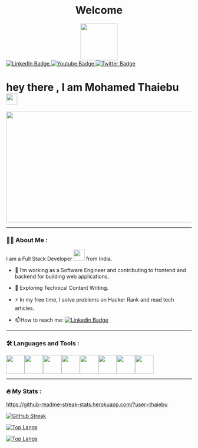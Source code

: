   <h1 align="center">Welcome</h1>  

<div id="header" align="center">
  <img target="_blank" src="https://media.giphy.com/media/M9gbBd9nbDrOTu1Mqx/giphy.gif" width="100"/>
</div>
<div id="badges">
  <a  target="_blank" href="https://www.linkedin.com/in/mohamed-thaiebu-0015a815a/">
    <img target="_blank" src="https://img.shields.io/badge/LinkedIn-blue?style=for-the-badge&logo=linkedin&logoColor=white" alt="LinkedIn Badge"/>
  </a>
  <a  target="_blank" href="https://www.youtube.com/@tamilpracticalpsychology1461/featured">
    <img  target="_blank" src="https://img.shields.io/badge/YouTube-red?style=for-the-badge&logo=youtube&logoColor=white" alt="Youtube Badge"/>
  </a>
  <a  target="_blank" href="https://twitter.com/MThaiebu">
    <img target="_blank"  src="https://img.shields.io/badge/Twitter-blue?style=for-the-badge&logo=twitter&logoColor=white" alt="Twitter Badge"/>
  </a>
</div>

<img target="_blank" src="https://komarev.com/ghpvc/?username=thaiebu&style=flat-square&color=blue" alt=""/>

<h1>
  hey there , I am Mohamed Thaiebu
  <img target="_blank" src="https://media.giphy.com/media/hvRJCLFzcasrR4ia7z/giphy.gif" width="30px"/>
</h1>

<div align="center">
  <img target="_blank" src="https://media.giphy.com/media/dWesBcTLavkZuG35MI/giphy.gif" width="600" height="300"/>
</div>

---

### :man_technologist: About Me :

I am a Full Stack Developer <img src="https://media.giphy.com/media/WUlplcMpOCEmTGBtBW/giphy.gif" width="30"> from India.


- :telescope: I’m working as a Software Engineer and contributing to frontend and backend for building web applications.

- :seedling: Exploring Technical Content Writing.

- :zap: In my free time, I solve problems on Hacker Rank and read tech articles.

- :mailbox:How to reach me: [![Linkedin Badge](https://img.shields.io/badge/-Thaiebu-blue?style=flat&logo=Linkedin&logoColor=white)](https://www.linkedin.com/in/mohamed-thaiebu-0015a815a/)

---

### :hammer_and_wrench: Languages and Tools :

<div>
<!--   <p align="left">
  <a href="https://www.python.org" target="_blank" rel="noreferrer"><img src="/icons8-python-48.png" alt="python" width="40" height="40"/></a>
  <a href="https://developer.mozilla.org/en-US/docs/Web/JavaScript" target="_blank" rel="noreferrer"> <img src="icons8-javascript-48.png" alt="javascript" width="40" height="40"/> </a> 
  <img src="./icons8-react-50.png" width="50" title="react">
  <a href="https://www.djangoproject.com/" target="_blank" rel="noreferrer"> <img src="https://cdn.worldvectorlogo.com/logos/django.svg" alt="django" width="40" height="40"/> </a> 
  <a href="https://flask.palletsprojects.com/" target="_blank" rel="noreferrer"> <img src="https://www.vectorlogo.zone/logos/pocoo_flask/pocoo_flask-icon.svg" alt="flask" width="40" height="40"/> </a>
  <a href="https://www.w3.org/html/" target="_blank" rel="noreferrer"> <img src="icons8-html-48.png" alt="html5" width="40" height="40"/> </a>
  <a href="https://www.w3schools.com/css/" target="_blank" rel="noreferrer"> <img src="icons8-css3-48.png" alt="css3" width="40" height="40"/> </a>
  <a href="https://nodejs.org" target="_blank" rel="noreferrer"> <img src="icons8-node-js-48.png" alt="nodejs" width="40" height="40"/> </a>
  <a href="https://expressjs.com" target="_blank" rel="noreferrer"> <img src="icons8-express-js-16.png" alt="express" width="40" height="40"/> </a> 
  <a href="https://www.mysql.com/" target="_blank" rel="noreferrer"> <img src="icons8-my-sql-48.png" alt="mysql" width="40" height="40"/> </a>  <a href="https://www.postgresql.org" target="_blank" rel="noreferrer"> <img src="icons8-postgresql-48.png" alt="postgresql" width="40" height="40"/> </a>    <a href="https://www.sqlite.org/" target="_blank" rel="noreferrer"> <img src="icons8-database-50.png" alt="sqlite" width="40" height="40"/> </a> 
  <a href="https://www.linux.org/" target="_blank" rel="noreferrer"> <img src="icons8-linux-48.png" alt="linux" width="40" height="40"/> </a>
  <a href="https://aws.amazon.com" target="_blank" rel="noreferrer"> <img src="icons8-amazon-web-services-48.png" alt="aws" width="40" height="40"/> </a> 
  <a href="https://git-scm.com/" target="_blank" rel="noreferrer"> <img src="https://www.vectorlogo.zone/logos/git-scm/git-scm-icon.svg" alt="git" width="40" height="40"/> </a> 
  <a href="https://www.docker.com/" target="_blank" rel="noreferrer"> <img src="icons8-docker-48.png" alt="docker" width="40" height="40"/> </a> 
  <a href="https://www.nginx.com" target="_blank" rel="noreferrer"> <img src="icons8-nginx-48.png" alt="nginx" width="40" height="40"/> </a> 
</p> -->
  <img height=50 src="https://cdn.jsdelivr.net/gh/devicons/devicon/icons/python/python-original.svg"/><img height=50 src="https://cdn.jsdelivr.net/gh/devicons/devicon/icons/java/java-original.svg"/><img height=50 src="https://cdn.jsdelivr.net/gh/devicons/devicon/icons/html5/html5-original.svg" /><img height=50 src="https://cdn.jsdelivr.net/gh/devicons/devicon/icons/css3/css3-original.svg" /><img height=50 src="https://cdn.jsdelivr.net/gh/devicons/devicon/icons/react/react-original.svg" /><img height=50 src="https://cdn.jsdelivr.net/gh/devicons/devicon/icons/git/git-plain.svg"/><img height=50 src="https://cdn.jsdelivr.net/gh/devicons/devicon/icons/github/github-original.svg"/><img height=50 src="[https://cdnjs.cloudflare.com/ajax/libs/simple-icons/3.2.0/django.svg]"/>
</div>


---

### :fire: My Stats :
https://github-readme-streak-stats.herokuapp.com/?user=thaiebu

[![GitHub Streak](http://github-readme-streak-stats.herokuapp.com?user=thaiebu&theme=dark&background=000000)](https://git.io/streak-stats)

[![Top Langs](https://github-readme-stats.vercel.app/api/top-langs/?username=thaiebu)](https://github.com/anuraghazra/github-readme-stats)

[![Top Langs](https://github-readme-stats.vercel.app/api/top-langs/?username=thaiebu&layout=compact&theme=vision-friendly-dark)](https://github.com/anuraghazra/github-readme-stats)






